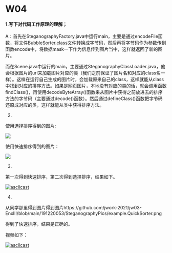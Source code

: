 # W04

#### 1.写下对代码工作原理的理解；

A：首先在SteganographyFactory.java中运行main，主要是通过encodeFile函数，将文件BubbleSorter.class文件转换成字节码，然后再将字节码作为参数传到函数encode中，将数据mask一下作为信息传到图片当中，这样就返回了新的图片。

而在Scene.java中运行的main，主要通过SteganographyClassLoader.java，他会根据图片的url来加载图片对应的类（我们之前保证了图片名和对应的class名一样）。这样在运行自己生成的图片时，会加载原来自己的class，这样就能从class中找到对应的排序方法。如果是网页图片，本地没有对应的类的话，就会调用函数findClass()，再使用decodeByteArray()函数来从图片中获得之前放进去的排序方法的字节码（主要通过decode()函数）。然后通过defineClass()函数把字节码还原成对应的类，这样就能从类中获得排序方法。

2.

使用选择排序得到的图片:

![](https://raw.githubusercontent.com/jwork-2021/jw03-kiaye/main/example.SelectSorter.png)

使用快速排序得到的图片：

![](https://raw.githubusercontent.com/jwork-2021/jw03-kiaye/main/example.QuickSorter.png)

3.

第一次得到快速排序，第二次得到选择排序，结果如下。

[![asciicast](https://asciinema.org/a/oZOmQg5l111yEtmRd2cvz2aKe.svg)](https://asciinema.org/a/oZOmQg5l111yEtmRd2cvz2aKe)

4.

从同学那里得到图片得到图片https://github.com/jwork-2021/jw03-EnxIII/blob/main/191220053/SteganographyPics/example.QuickSorter.png

得到了快速排序，结果是正确的。

视频如下：

[![asciicast](https://asciinema.org/a/wUCK5CvSHlvw1hRnklBXX2Oau.svg)](https://asciinema.org/a/wUCK5CvSHlvw1hRnklBXX2Oau)